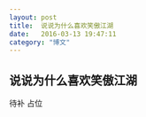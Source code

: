 ```yaml
---
layout: post
title:  说说为什么喜欢笑傲江湖
date:   2016-03-13 19:47:11
category: "博文"
---
```


## 说说为什么喜欢笑傲江湖

待补
占位